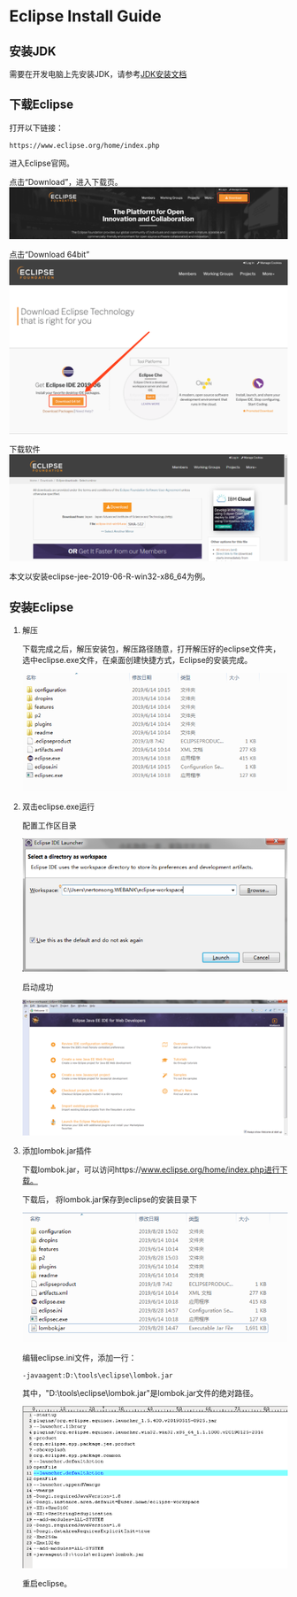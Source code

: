 # Eclipse Install Guide

## 安装JDK
需要在开发电脑上先安装JDK，请参考[JDK安装文档](jdk_install_guide.md)

## 下载Eclipse

打开以下链接：
	
	https://www.eclipse.org/home/index.php
进入Eclipse官网。

点击“Download”，进入下载页。
![eclipse_download_1](images/eclipse_download_1.png)

点击“Download 64bit”
![eclipse_download_1](images/eclipse_download_2.png)

下载软件
![eclipse_download_1](images/eclipse_download_3.png)

本文以安装eclipse-jee-2019-06-R-win32-x86_64为例。

## 安装Eclipse
1. 解压
	
	下载完成之后，解压安装包，解压路径随意，打开解压好的eclipse文件夹，选中eclipse.exe文件，在桌面创建快捷方式，Eclipse的安装完成。

	![eclipse_install_1](images/eclipse_install_1.png)

2. 双击eclipse.exe运行
	
	配置工作区目录
	
	![eclipse_install_2](images/eclipse_install_2.png)
	
	启动成功

	![eclipse_install_3](images/eclipse_install_3.png)

3. 添加lombok.jar插件
	
	下载lombok.jar，可以访问https://www.eclipse.org/home/index.php进行下载。
	
	下载后， 将lombok.jar保存到eclipse的安装目录下

	![eclipse_lombok_1](images/eclipse_lombok_1.png)

	编辑eclipse.ini文件，添加一行：
	
	```
	-javaagent:D:\tools\eclipse\lombok.jar
	```

	其中，"D:\tools\eclipse\lombok.jar"是lombok.jar文件的绝对路径。

	![eclipse_lombok_2](images/eclipse_lombok_2.png)

	重启eclipse。
